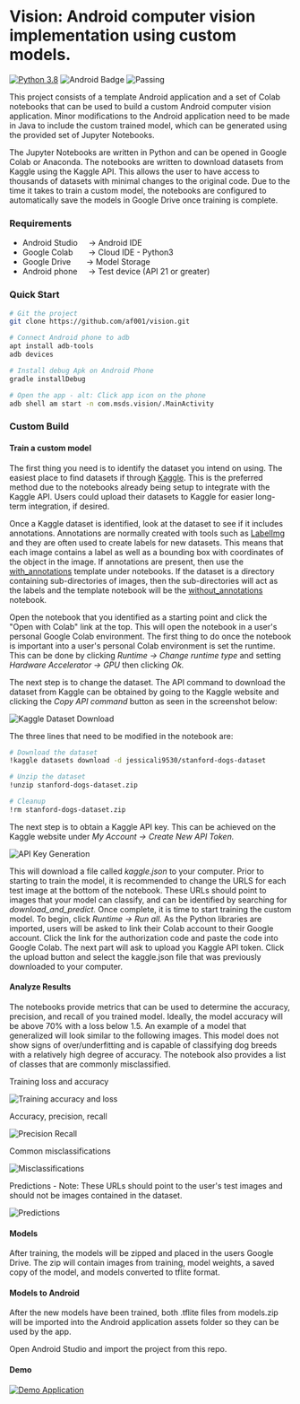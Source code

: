 # Vision: Android computer vision implementation using custom models. 
[![Python 3.8](https://img.shields.io/badge/python-3.8-blue.svg)](https://www.python.org/downloads/release/python-360/)
![Android Badge](https://img.shields.io/badge/Android%20API-29-blue)
![Passing](https://img.shields.io/badge/build-passing-green)

This project consists of a template Android application and a set of Colab notebooks that can be used to build a custom Android computer vision application. Minor modifications to the Android application need to be made in Java to include the custom trained model, which can be generated using the provided set of Jupyter Notebooks. 

The Jupyter Notebooks are written in Python and can be opened in Google Colab or Anaconda. The notebooks are written to download datasets from Kaggle using the Kaggle API. This allows the user to have access to thousands of datasets with minimal changes to the original code. Due to the time it takes to train a custom model, the notebooks are configured to automatically save the models in Google Drive once training is complete. 

### Requirements
* Android Studio &nbsp; &nbsp; -> Android IDE
* Google Colab &nbsp; &nbsp; &nbsp; -> Cloud IDE - Python3
* Google Drive &nbsp; &nbsp; &nbsp; -> Model Storage
* Android phone &nbsp; &nbsp; -> Test device (API 21 or greater)

### Quick Start

```bash
# Git the project
git clone https://github.com/af001/vision.git

# Connect Android phone to adb
apt install adb-tools
adb devices

# Install debug Apk on Android Phone
gradle installDebug

# Open the app - alt: Click app icon on the phone
adb shell am start -n com.msds.vision/.MainActivity
````

### Custom Build

#### Train a custom model
The first thing you need is to identify the dataset you intend on using. The easiest place to find datasets if through [Kaggle](https://www.kaggle.com). This is the preferred method due to the notebooks already being setup to integrate with the Kaggle API. Users could upload their datasets to Kaggle for easier long-term integration, if desired. 

Once a Kaggle dataset is identified, look at the dataset to see if it includes annotations. Annotations are normally created with tools such as [LabelImg](https://github.com/tzutalin/labelImg) and they are often used to create labels for new datasets. This means that each image contains a label as well as a bounding box with coordinates of the object in the image. If annotations are present, then use the [with_annotations](https://github.com/af001/vision/blob/master/notebooks/wit_annotations_dog-breeds.ipynb) template under notebooks. If the dataset is a directory containing sub-directories of images, then the sub-directories will act as the labels and the template notebook will be the [without_annotations](https://github.com/af001/vision/blob/master/notebooks/without_annotations_bird-species.ipynb) notebook. 

Open the notebook that you identified as a starting point and click the "Open with Colab" link at the top. This will open the notebook in a user's personal Google Colab environment. The first thing to do once the notebook is important into a user's personal Colab environment is set the runtime. This can be done by clicking *Runtime -> Change runtime type* and setting *Hardware Accelerator -> GPU* then clicking *Ok.*

The next step is to change the dataset. The API command to download the dataset from Kaggle can be obtained by going to the Kaggle website and clicking the *Copy API command* button as seen in the screenshot below:

![Kaggle Dataset Download](https://i.ibb.co/hBRBrR0/Screen-Shot-2020-05-27-at-11-27-36-AM.png)

The three lines that need to be modified in the notebook are:
```bash
# Download the dataset
!kaggle datasets download -d jessicali9530/stanford-dogs-dataset

# Unzip the dataset
!unzip stanford-dogs-dataset.zip

# Cleanup
!rm stanford-dogs-dataset.zip
```
The next step is to obtain a Kaggle API key. This can be achieved on the Kaggle website under *My Account -> Create New API Token.*

![API Key Generation](https://i.ibb.co/1zd4qVK/Screen-Shot-2020-05-27-at-11-43-45-AM.png)

This will download a file called *kaggle.json* to your computer. Prior to starting to train the model, it is recommended to change the URLS for each test image at the bottom of the notebook. These URLs should point to images that your model can classify, and can be identified by searching for *download_and_predict.* Once complete, it is time to start training the custom model. To begin, click *Runtime -> Run all.* As the Python libraries are imported, users will be asked to link their Colab account to their Google account. Click the link for the authorization code and paste the code into Google Colab. The next part will ask to upload you Kaggle API token. Click the upload button and select the kaggle.json file that was previously downloaded to your computer. 

#### Analyze Results
The notebooks provide metrics that can be used to determine the accuracy, precision, and recall of you trained model. Ideally, the model accuracy will be above 70% with a loss below 1.5. An example of a model that generalized will look similar to the following images. This model does not show signs of over/underfitting and is capable of classifying dog breeds with a relatively high degree of accuracy. The notebook also provides a list of classes that are commonly misclassified.

Training loss and accuracy

![Training accuracy and loss](https://i.ibb.co/0jKhdf4/training.png)

Accuracy, precision, recall

![Precision Recall](https://i.ibb.co/h2QQvw4/Screen-Shot-2020-05-27-at-11-58-32-AM.png)

Common misclassifications

![Misclassifications](https://i.ibb.co/fC2Dfd9/Screen-Shot-2020-05-27-at-11-58-51-AM.png)

Predictions - Note: These URLs should point to the user's test images and should not be images contained in the dataset. 

![Predictions](https://i.ibb.co/p0FG2PT/Screen-Shot-2020-05-27-at-11-59-04-AM.png)

#### Models
After training, the models will be zipped and placed in the users Google Drive. The zip will contain images from training, model weights, a saved copy of the model, and models converted to tflite format. 

#### Models to Android
After the new models have been trained, both .tflite files from models.zip will be imported into the Android application assets folder so they can be used by the app. 

Open Android Studio and import the project from this repo. 

#### Demo

[![Demo Application](https://img.youtube.com/vi/fgVVSHR4Eko/0.jpg)](https://www.youtube.com/watch?v=fgVVSHR4Eko)
